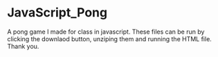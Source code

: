 # JavaScript_Pong
A pong game I made for class in javascript.
These files can be run by clicking the downlaod button, unziping them and running the HTML file.
Thank you.
